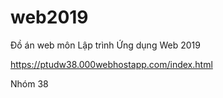 # web2019
Đồ án web môn Lập trình Ứng dụng Web 2019

https://ptudw38.000webhostapp.com/index.html

Nhóm 38
